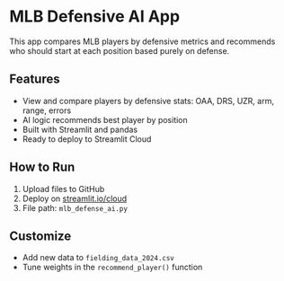
# MLB Defensive AI App

This app compares MLB players by defensive metrics and recommends who should start at each position based purely on defense.

## Features
- View and compare players by defensive stats: OAA, DRS, UZR, arm, range, errors
- AI logic recommends best player by position
- Built with Streamlit and pandas
- Ready to deploy to Streamlit Cloud

## How to Run

1. Upload files to GitHub
2. Deploy on [streamlit.io/cloud](https://streamlit.io/cloud)
3. File path: `mlb_defense_ai.py`

## Customize
- Add new data to `fielding_data_2024.csv`
- Tune weights in the `recommend_player()` function
